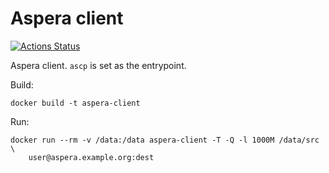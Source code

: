 Aspera client
=============

[![Actions Status](https://github.com/ome/aspera-client-docker/workflows/Build/badge.svg)](https://github.com/ome/aspera-client-docker/actions)

Aspera client. `ascp` is set as the entrypoint.

Build:

    docker build -t aspera-client

Run:

    docker run --rm -v /data:/data aspera-client -T -Q -l 1000M /data/src \
        user@aspera.example.org:dest
